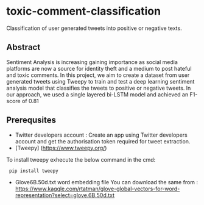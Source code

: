 # toxic-comment-classification
Classification of user generated tweets into positive or negative texts.
## Abstract 
Sentiment Analysis is increasing gaining importance as social media platforms are now a source for identity theft and a medium to post hateful and toxic comments. In this project, we aim to create a dataset from user generated tweets using Tweepy to train and test a deep learning sentiment analysis model that classifies the tweets to positive or negative tweets. In our approach, we used a single layered bi-LSTM model and achieved an F1-score of 0.81

## Prerequsites 
- Twitter developers account : Create an app using Twitter developers account and get the authorisation token required for tweet extraction.
- [Tweepy] (https://www.tweepy.org/)

To install tweepy exhecute the below command in the cmd:
```bash
 pip install tweepy
```
- Glove6B.50d.txt word embedding  file 
You can download the same from :
https://www.kaggle.com/rtatman/glove-global-vectors-for-word-representation?select=glove.6B.50d.txt
